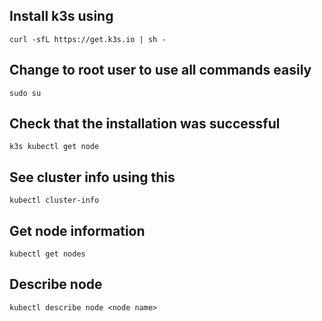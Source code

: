 ## Install k3s using
`curl -sfL https://get.k3s.io | sh -`

## Change to root user to use all commands easily
`sudo su`

## Check that the installation was successful
`k3s kubectl get node`

## See cluster info using this
`kubectl cluster-info`

## Get node information
`kubectl get nodes`

## Describe node
`kubectl describe node <node name>`